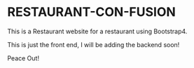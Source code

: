 # RESTAURANT-CON-FUSION
This is a Restaurant website for a restaurant using Bootstrap4.

This is just the front end, I will be adding the backend soon!

Peace Out!

